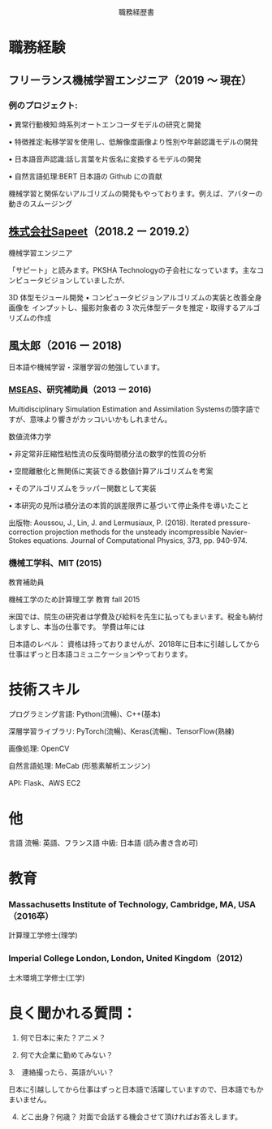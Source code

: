 <p align="center"> 職務経歴書 </p>

# 職務経験

## フリーランス機械学習エンジニア（2019 ～ 現在）

### 例のプロジェクト:

• 異常行動検知:時系列オートエンコーダモデルの研究と開発

• 特徴推定:転移学習を使用し、低解像度画像より性別や年齢認識モデルの開発

• 日本語音声認識:話し言葉を片仮名に変換するモデルの開発

• 自然言語処理:BERT 日本語の Github にの貢献

機械学習と関係ないアルゴリズムの開発もやっております。例えば、アバターの動きのスムージング



## [株式会社Sapeet](https://about.sapeet.com/)（2018.2 ー 2019.2）
機械学習エンジニア

「サピート」と読みます。PKSHA Technologyの子会社になっています。主なコンピュータビジョンしていましたが、

3D 体型モジュール開発 • コンピュータビジョンアルゴリズムの実装と改善全身画像を
インプットし、撮影対象者の 3 次元体型データを推定・取得するアルゴリズムの作成

## 風太郎（2016 ー 2018)

日本語や機械学習・深層学習の勉強しています。

### [MSEAS](http://mseas.mit.edu/)、研究補助員（2013 ー 2016)
Multidisciplinary Simulation Estimation and Assimilation Systemsの頭字語ですが、意味より響きがカッコいいかもしれません。

数値流体力学

• 非定常非圧縮性粘性流の反復時間積分法の数学的性質の分析

• 空間離散化と無関係に実装できる数値計算アルゴリズムを考案

• そのアルゴリズムをラッパー関数として実装

• 本研究の見所は積分法の本質的誤差限界に基づいて停止条件を導いたこと

出版物: Aoussou, J., Lin, J. and Lermusiaux, P. (2018). Iterated pressure-correction projection
methods for the unsteady incompressible Navier–Stokes equations. Journal of Computational
Physics, 373, pp. 940-974.


### 機械工学科、MIT (2015)
教育補助員

機械工学のため計算理工学
教育
fall 2015


米国では、院生の研究者は学費及び給料を先生に払ってもまいます。税金も納付しますし、本当の仕事です。
学費は年には

日本語のレベル：
資格は持っておりませんが、2018年に日本に引越ししてから仕事はずっと日本語コミュニケーションやっております。



# 技術スキル
プログラミング言語: Python(流暢)、C++(基本)

深層学習ライブラリ: PyTorch(流暢)、Keras(流暢)、TensorFlow(熟練)

画像処理: OpenCV

自然言語処理: MeCab (形態素解析エンジン)

API: Flask、AWS EC2

# 他
言語
流暢: 英語、フランス語
中級: 日本語 (読み書き含め可)

# 教育
### Massachusetts Institute of Technology, Cambridge, MA, USA（2016卒）
計算理工学修士(理学)

### Imperial College London, London, United Kingdom（2012）
土木環境工学修士(工学)


# 良く聞かれる質問：

1. 何で日本に来た？アニメ？

2. 何で大企業に勤めてみない？

3.　連絡撮ったら、英語がいい？

日本に引越ししてから仕事はずっと日本語で活躍していますので、日本語でもかまいません。

4. どこ出身？何歳？
対面で会話する機会させて頂ければお答えします。




